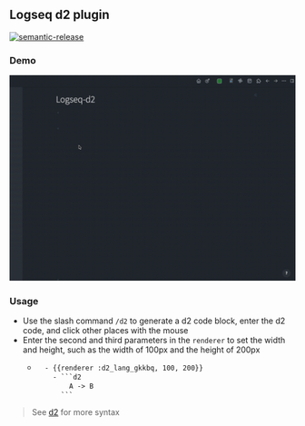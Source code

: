## Logseq d2 plugin

[![semantic-release](https://img.shields.io/badge/%20%20%F0%9F%93%A6%F0%9F%9A%80-semantic--release-e10079.svg)](https://github.com/semantic-release/semantic-release)

### Demo
![demo](./demo.gif)

### Usage

- Use the slash command `/d2` to generate a d2 code block, enter the d2 code, and click other places with the mouse
- Enter the second and third parameters in the `renderer` to set the width and height, such as the width of 100px and the height of 200px
    - ```
        - {{renderer :d2_lang_gkkbq, 100, 200}}
          - ```d2
              A -> B
            ```
      ```

> See [d2](https://d2lang.com/) for more syntax
